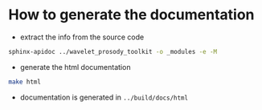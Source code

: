 # How to generate the documentation

- extract the info from the source code
```sh
sphinx-apidoc ../wavelet_prosody_toolkit -o _modules -e -M
```
- generate the html documentation
```sh
make html
```
- documentation is generated in `../build/docs/html`
